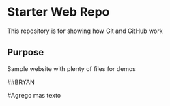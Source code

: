 # Starter Web Repo

This repository is for showing how Git and GitHub work

## Purpose

Sample website with plenty of files for demos

##BRYAN

#Agrego mas texto